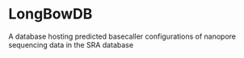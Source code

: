 # LongBowDB
A database hosting predicted basecaller configurations of nanopore sequencing data in the SRA database
